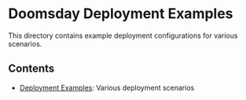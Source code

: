 # Doomsday Deployment Examples

This directory contains example deployment configurations for various scenarios.

## Contents

- [Deployment Examples](deployment-examples.md): Various deployment scenarios
